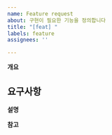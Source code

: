 ```yaml
---
name: Feature request
about: 구현이 필요한 기능을 정의합니다
title: "[feat] "
labels: feature
assignees: ''

---
```


**개요**


**요구사항**
- 

**설명**


**참고**
